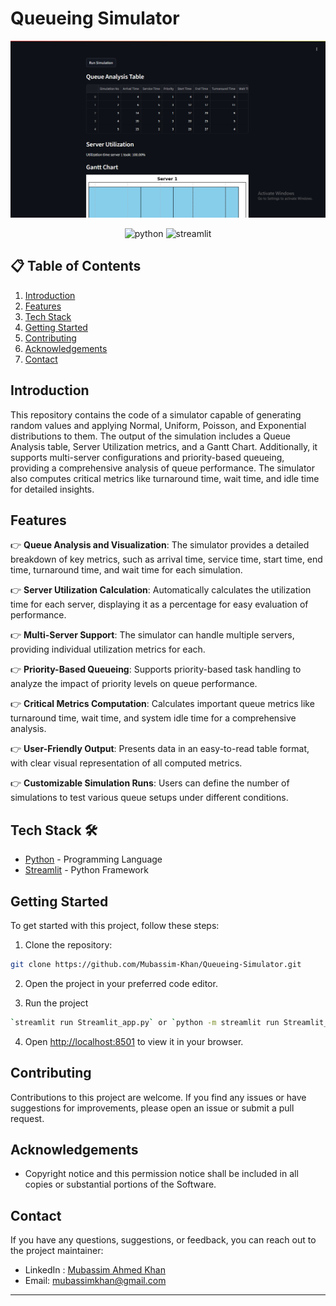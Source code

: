 # Queueing Simulator

![Preview Image](https://github.com/Mubassim-Khan/Queueing-Simulator/blob/main/data/Preview.png)

<div align="center">
    <img src="https://img.shields.io/badge/Python-FFD43B?style=for-the-badge&logo=python&logoColor=blue" alt="python" />
    <img src="https://img.shields.io/badge/Streamlit-FF4B4B?style=for-the-badge&logo=Streamlit&logoColor=white" alt="streamlit" />
</div>

## 📋 <a name="table">Table of Contents</a>

1. [Introduction](#introduction)
2. [Features](#features)
3. [Tech Stack](#tech-stack)
4. [Getting Started](#quick-start)
5. [Contributing](#contributing)
6. [Acknowledgements](#acknowledgements)
7. [Contact](#contact)

## <a name="introduction">Introduction</a>

This repository contains the code of a simulator capable of generating random values and applying Normal, Uniform, Poisson, and Exponential distributions to them. The output of the simulation includes a Queue Analysis table, Server Utilization metrics, and a Gantt Chart. Additionally, it supports multi-server configurations and priority-based queueing, providing a comprehensive analysis of queue performance. The simulator also computes critical metrics like turnaround time, wait time, and idle time for detailed insights.

## <a name="features">Features</a>

👉 **Queue Analysis and Visualization**: The simulator provides a detailed breakdown of key metrics, such as arrival time, service time, start time, end time, turnaround time, and wait time for each simulation.

👉 **Server Utilization Calculation**: Automatically calculates the utilization time for each server, displaying it as a percentage for easy evaluation of performance.

👉 **Multi-Server Support**: The simulator can handle multiple servers, providing individual utilization metrics for each.

👉 **Priority-Based Queueing**: Supports priority-based task handling to analyze the impact of priority levels on queue performance.

👉 **Critical Metrics Computation**: Calculates important queue metrics like turnaround time, wait time, and system idle time for a comprehensive analysis.

👉 **User-Friendly Output**: Presents data in an easy-to-read table format, with clear visual representation of all computed metrics.

👉 **Customizable Simulation Runs**: Users can define the number of simulations to test various queue setups under different conditions.

## <a name="tech-stack">Tech Stack 🛠️</a>

- [Python](https://www.python.org/) - Programming Language
- [Streamlit](https://streamlit.io/) - Python Framework

## <a name="#quick-start">Getting Started</a>

To get started with this project, follow these steps:

1. Clone the repository:

```bash
git clone https://github.com/Mubassim-Khan/Queueing-Simulator.git
```

2. Open the project in your preferred code editor.

3. Run the project

```bash
`streamlit run Streamlit_app.py` or `python -m streamlit run Streamlit_app.py.py`
```

4. Open [http://localhost:8501](http://localhost:8501) to view it in your browser.

## <a name="contributing">Contributing</a>

Contributions to this project are welcome. If you find any issues or have suggestions for improvements, please open an issue or submit a pull request.

## <a name="acknowledgements">Acknowledgements</a>

- Copyright notice and this permission notice shall be included in all copies or substantial portions of the Software.

## <a name="contact">Contact</a>

If you have any questions, suggestions, or feedback, you can reach out to the project maintainer:

- LinkedIn : [Mubassim Ahmed Khan](https://www.linkedin.com/in/mubassim)
- Email: [mubassimkhan@gmail.com](mailto:mubassimkhan@gmail.com)

---

<!----->
